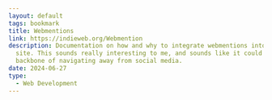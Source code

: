 ```yaml
---
layout: default
tags: bookmark
title: Webmentions
link: https://indieweb.org/Webmention
description: Documentation on how and why to integrate webmentions into your
  site. This sounds really interesting to me, and sounds like it could be the
  backbone of navigating away from social media.
date: 2024-06-27
type:
  - Web Development
---
```

